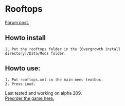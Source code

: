 # Rooftops
[Forum post.](http://forums.wolfire.com/viewtopic.php?f=16&t=16367)  
## Howto install  
	1. Put the rooftops folder in the [Overgrowth install directory]/Data/Mods folder.
  
## Howto use:  
	1. Put rooftops.xml in the main menu textbox.  
	2. Press Load.  
  
Last tested and working on alpha 209.  
[Preorder the game here.](http://www.wolfire.com/overgrowth)
